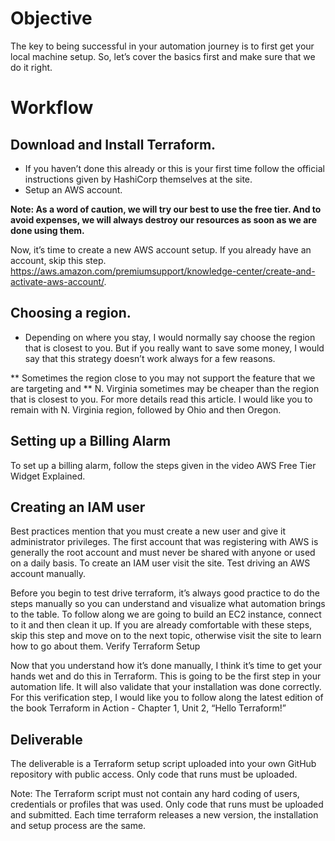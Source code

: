 # Objective

The key to being successful in your automation journey is to first get your local machine setup. So, let’s cover the basics first and make sure that we do it right.

# Workflow

## Download and Install Terraform.

* If you haven’t done this already or this is your first time follow the official instructions given by HashiCorp themselves at the site.
* Setup an AWS account.

**Note: As a word of caution, we will try our best to use the free tier. And to avoid expenses, we will always destroy our resources as soon as we are done using them.**

Now, it’s time to create a new AWS account setup. If you already have an account, skip this step. https://aws.amazon.com/premiumsupport/knowledge-center/create-and-activate-aws-account/.

## Choosing a region.

* Depending on where you stay, I would normally say choose the region that is closest to you. But if you really want to save some money, I would say that this strategy doesn’t work always for a few reasons.

** Sometimes the region close to you may not support the feature that we are targeting and
** N. Virginia sometimes may be cheaper than the region that is closest to you. For more details read this article. I would like you to remain with N. Virginia region, followed by Ohio and then Oregon.

## Setting up a Billing Alarm

To set up a billing alarm, follow the steps given in the video AWS Free Tier Widget Explained.

## Creating an IAM user

Best practices mention that you must create a new user and give it administrator privileges. The first account that was registering with AWS is generally the root account and must never be shared with anyone or used on a daily basis. To create an IAM user visit the site.
Test driving an AWS account manually.

Before you begin to test drive terraform, it’s always good practice to do the steps manually so you can understand and visualize what automation brings to the table. To follow along we are going to build an EC2 instance, connect to it and then clean it up. If you are already comfortable with these steps, skip this step and move on to the next topic, otherwise visit the site to learn how to go about them.
Verify Terraform Setup

Now that you understand how it’s done manually, I think it’s time to get your hands wet and do this in Terraform. This is going to be the first step in your automation life. It will also validate that your installation was done correctly. For this verification step, I would like you to follow along the latest edition of the book Terraform in Action - Chapter 1, Unit 2, “Hello Terraform!”

## Deliverable 

The deliverable is a Terraform setup script uploaded into your own GitHub repository with public access. Only code that runs must be uploaded.

Note: The Terraform script must not contain any hard coding of users, credentials or profiles that was used. Only code that runs must be uploaded and submitted. Each time terraform releases a new version, the installation and setup process are the same.


